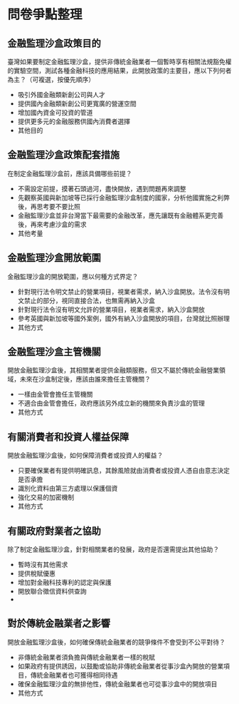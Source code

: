 # 問卷爭點整理

## 金融監理沙盒政策目的

 臺灣如果要制定金融監理沙盒，提供非傳統金融業者一個暫時享有相關法規豁免權的實驗空間，測試各種金融科技的應用結果，此開放政策的主要目，應以下列何者為主？（可複選，按優先順序）

  + 吸引外國金融類新創公司與人才
  + 提供國內金融類新創公司更寬廣的營運空間
  + 增加國內資金可投資的管道
  + 提供更多元的金融服務供國內消費者選擇
  + 其他目的

## 金融監理沙盒政策配套措施 

 在制定金融監理沙盒前，應該具備哪些前提？

  + 不需設定前提，摸著石頭過河，盡快開放，遇到問題再來調整
  + 先觀察英國與新加坡等已採行金融監理沙盒制度的國家，分析他國實施之利弊後，再思考要不要比照
  + 金融監理沙盒並非台灣當下最需要的金融改革，應先讓既有金融體系更完善後，再來考慮沙盒的需求
  + 其他考量

## 金融監理沙盒開放範圍

金融監理沙盒的開放範圍，應以何種方式界定？

 + 針對現行法令明文禁止的營業項目，視業者需求，納入沙盒開放。法令沒有明文禁止的部分，視同直接合法，也無需再納入沙盒
 + 針對現行法令沒有明文允許的營業項目，視業者需求，納入沙盒開放
 + 參考英國與新加坡等國外案例，國外有納入沙盒開放的項目，台灣就比照辦理
 + 其他方式

## 金融監理沙盒主管機關

開放金融監理沙盒後，其相關業者提供金融類服務，但又不屬於傳統金融營業領域，未來在沙盒制定後，應該由誰來擔任主管機關？

  + 一樣由金管會擔任主管機關
  + 不適合由金管會擔任，政府應該另外成立新的機關來負責沙盒的管理
  + 其他方式

## 有關消費者和投資人權益保障

開放金融監理沙盒後，如何保障消費者或投資人的權益？

  + 只要確保業者有提供明確訊息，其餘風險就由消費者或投資人憑自由意志決定是否承擔
  + 識別化資料由第三方處理以保護個資
  + 強化交易的加密機制
  + 其他方式

## 有關政府對業者之協助

除了制定金融監理沙盒，針對相關業者的發展，政府是否還需提出其他協助？
  
  + 暫時沒有其他需求
  + 提供稅賦優惠
  + 增加對金融科技專利的認定與保護
  + 開放聯合徵信資料供查詢
  + 
## 對於傳統金融業者之影響

開放金融監理沙盒後，如何確保傳統金融業者的競爭條件不會受到不公平對待？

  + 非傳統金融業者須負擔與傳統金融業者一樣的稅賦
  + 如果政府有提供誘因，以鼓勵或協助非傳統金融業者從事沙盒內開放的營業項目，傳統金融業者也可獲得相同待遇
  + 確保金融監理沙盒的無排他性，傳統金融業者也可從事沙盒中的開放項目
  + 其他方式
